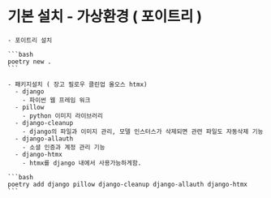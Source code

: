 # 기본 설치 - 가상환경 ( 포이트리 )  

    - 포이트리 설치  

    ```bash  
    poetry new .
    ```  

    - 패키지설치 ( 장고 필로우 클린업 올오스 htmx)
      - django
        - 파이썬 웹 프레임 워크
      - pillow
        - python 이미지 라이브러리
      - django-cleanup
        - django의 파일과 이미지 관리, 모델 인스터스가 삭제되면 관련 파일도 자동삭제 기능
      - django-allauth
        - 소셜 인증과 계정 관리 기능
      - django-htmx
        - htmx를 django 내에서 사용가능하게함.

    ```bash
    poetry add django pillow django-cleanup django-allauth django-htmx
    ```
